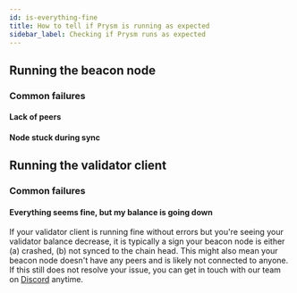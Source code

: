 ```yaml
---
id: is-everything-fine
title: How to tell if Prysm is running as expected 
sidebar_label: Checking if Prysm runs as expected
---
```


## Running the beacon node

### Common failures

#### Lack of peers

#### Node stuck during sync

## Running the validator client

### Common failures

#### Everything seems fine, but my balance is going down

If your validator client is running fine without errors but you're seeing your validator balance decrease, it is typically a sign your beacon node is either (a) crashed, (b) not synced to the chain head. This might also mean your beacon node doesn't have any peers and is likely not connected to anyone. If this still does not resolve your issue, you can get in touch with our team on [Discord](https://discord.gg/hmq4y2P) anytime.